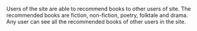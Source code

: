 Users of the site are able to recommend books to other users of site. The recommended books are fiction, non-fiction, poetry, folktale and drama. Any user can see all the recommended books of other users in the site.
